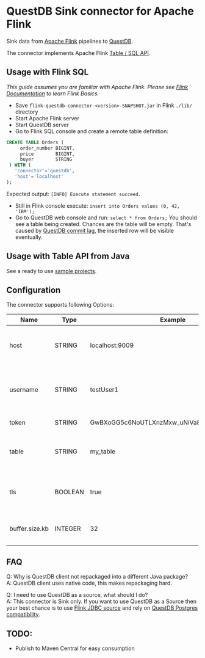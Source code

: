 # QuestDB Sink connector for Apache Flink
Sink data from [Apache Flink](https://flink.apache.org/) pipelines to [QuestDB](https://questdb.io/). 

The connector implements Apache Flink [Table / SQL API](https://nightlies.apache.org/flink/flink-docs-release-1.15/docs/connectors/table/overview/). 

## Usage with Flink SQL
_This guide assumes you are familiar with Apache Flink. Please see [Flink Documentation](https://nightlies.apache.org/flink/flink-docs-release-1.15//docs/try-flink/local_installation/) to learn Flink Basics._ 
 * Save `flink-questdb-connector-<version>-SNAPSHOT.jar` in Flink `./lib/` directory
 * Start Apache Flink server
 * Start QuestDB server
 * Go to Flink SQL console and create a remote table definition:
```sql
CREATE TABLE Orders (
     order_number BIGINT,
     price        BIGINT,
     buyer        STRING
 ) WITH (
   'connector'='questdb',
   'host'='localhost'
);
```
Expected output: `[INFO] Execute statement succeed.` 
 * Still in Flink console execute: `insert into Orders values (0, 42, 'IBM');`
 * Go to QuestDB web console and run: `select * from Orders;` You should see a table being created. Chances are the table will be empty. That's caused by [QuestDB commit lag](https://questdb.io/docs/guides/out-of-order-commit-lag), the inserted row will be visible eventually. 

## Usage with Table API from Java
See a ready to use [sample projects](samples/).

## Configuration
The connector supports following Options:

| Name           | Type    | Example                                     | Default                  | Meaning                                                                   |
|----------------|---------|---------------------------------------------|--------------------------|---------------------------------------------------------------------------|
| host           | STRING  | localhost:9009                              | N/A                      | Host and port where QuestDB server is running                             |
| username       | STRING  | testUser1                                   | admin                    | Username for authentication. The default is used when also `token` is set |
| token          | STRING  | GwBXoGG5c6NoUTLXnzMxw_uNiVa8PKobzx5EiuylMW0 | admin                    | Token for authentication                                                  |
| table          | STRING  | my_table                                    | Same as Flink table name | Target table in QuestDB                                                   |
| tls            | BOOLEAN | true                                        | false                    | Whether to use TLS/SSL for connecting to QuestDB server                   | 
| buffer.size.kb | INTEGER | 32                                          | 64                       | Size of the QuestDB client send buffer                                    |

## FAQ
Q: Why is QuestDB client not repackaged into a different Java package?<br/>
A: QuestDB client uses native code, this makes repackaging hard.

Q: I need to use QuestDB as a source, what should I do?<br/>
A: This connector is Sink only. If you want to use QuestDB as a Source then your best chance is to use [Flink JDBC source](https://nightlies.apache.org/flink/flink-docs-release-1.15/docs/connectors/table/jdbc/) and rely on [QuestDB Postgres compatibility](https://questdb.io/docs/develop/query-data#postgresql-wire-protocol).

## TODO:
- Publish to Maven Central for easy consumption 